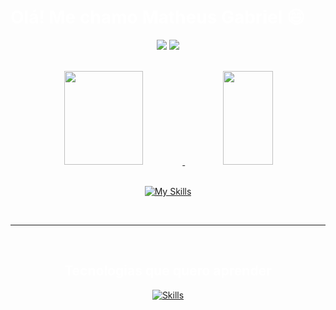 <h1 style='color:white'>Olá! Me chamo Matheus Gabriel 😄</h1>

<div align="center">

<a href="https://www.linkedin.com/in/matheusomoura/"><img src="https://img.shields.io/badge/LinkedIn-0077B5?style=for-the-badge&logo=linkedin&logoColor=white" target="_blank"></a>
<a href = "https://github.com/OliveiraMG/OliveiraMG"><img src="https://img.shields.io/badge/GitHub-100000?style=for-the-badge&logo=github&logoColor=white" target="_blank">
</div>
<br>

<div align="center">
<img height="150em" width="50%" src="https://github-readme-stats.vercel.app/api?username=OliveiraMG&show_icons=true&theme=tokyonight" float="left" width="50%"/>
<img height="150em" width="40%" src="https://github-readme-stats.vercel.app/api/top-langs/?username=OliveiraMG&layout=donut&theme=tokyonight&size_weight=0.1&count_weight=0.1&hide=c,c%2B%2B,swift,html,css,javascript,cmake,Objective-C&show=dart" float="right"/>
</div>

<div align="center"><br/>
 
[![My Skills](https://skillicons.dev/icons?i=html,css,javascript,nodejs,mysql,spring,java,c#,azure,git,kotlin,flutter,dart)](https://skillicons.dev)

</div><br>

<hr>
<div align="center"><br/>
  <h2 style='color:white'>Tecnologias que quero aprender</h2>

  [![Skills](https://skillicons.dev/icons?i=python,mongo)](https://skillicons.dev)
</div>
